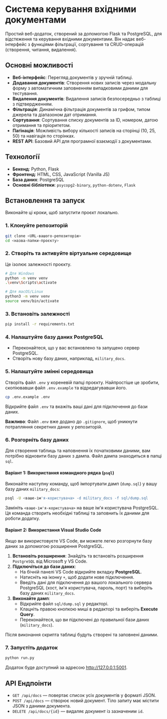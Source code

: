 # Система керування вхідними документами

Простий веб-додаток, створений за допомогою Flask та PostgreSQL, для відстеження та керування вхідними документами. Він надає веб-інтерфейс з функціями фільтрації, сортування та CRUD-операцій (створення, читання, видалення).

## Основні можливості

- **Веб-інтерфейс**: Перегляд документів у зручній таблиці.
- **Додавання документів**: Створення нових записів через модальну форму з автоматичним заповненням випадковими даними для тестування.
- **Видалення документів**: Видалення записів безпосередньо з таблиці з підтвердженням.
- **Фільтрація**: Динамічна фільтрація документів за грифом, типом джерела та діапазоном дат отримання.
- **Сортування**: Сортування списку документів за ID, номером, датою отримання та пріоритетом.
- **Пагінація**: Можливість вибору кількості записів на сторінці (10, 25, 50) та навігація по сторінках.
- **REST API**: Базовий API для програмної взаємодії з документами.

## Технології

- **Бекенд**: Python, Flask
- **Фронтенд**: HTML, CSS, JavaScript (Vanilla JS)
- **База даних**: PostgreSQL
- **Основні бібліотеки**: `psycopg2-binary`, `python-dotenv`, `Flask`

## Встановлення та запуск

Виконайте ці кроки, щоб запустити проєкт локально.

### 1. Клонуйте репозиторій

```bash
git clone <URL-вашого-репозиторію>
cd <назва-папки-проєкту>
```

### 2. Створіть та активуйте віртуальне середовище

Це ізолює залежності проєкту.

```bash
# Для Windows
python -m venv venv
.\venv\Scripts\activate

# Для macOS/Linux
python3 -m venv venv
source venv/bin/activate
```

### 3. Встановіть залежності

```bash
pip install -r requirements.txt
```

### 4. Налаштуйте базу даних PostgreSQL

- Переконайтеся, що у вас встановлено та запущено сервер PostgreSQL.
- Створіть нову базу даних, наприклад, `military_docs`.

### 5. Налаштуйте змінні середовища

Створіть файл `.env` у кореневій папці проєкту. Найпростіше це зробити, скопіювавши файл `.env.example` та відредагувавши його.

```bash
cp .env.example .env
```

Відкрийте файл `.env` та вкажіть ваші дані для підключення до бази даних.

**Важливо**: Файл `.env` вже додано до `.gitignore`, щоб уникнути потрапляння секретних даних у репозиторій.

### 6. Розгорніть базу даних

Для створення таблиць та наповнення їх початковими даними, вам потрібно відновити базу даних з дампа. Файл дампа знаходиться в папці `sql`.

#### Варіант 1: Використання командного рядка (`psql`)

Виконайте наступну команду, щоб імпортувати дамп (`dump.sql`) у вашу базу даних `military_docs`:

```bash
psql -U <ваше-ім'я-користувача> -d military_docs -f sql/dump.sql
```

Замініть `<ваше-ім'я-користувача>` на ваше ім'я користувача PostgreSQL. Ця команда створить необхідні таблиці та заповнить їх даними для роботи додатку.

#### Варіант 2: Використання Visual Studio Code

Якщо ви використовуєте VS Code, ви можете легко розгорнути базу даних за допомогою розширення PostgreSQL.

1.  **Встановіть розширення**: Знайдіть та встановіть розширення `PostgreSQL` від Microsoft у VS Code.
2.  **Підключіться до бази даних**:
    - На бічній панелі VS Code відкрийте вкладку **PostgreSQL**.
    - Натисніть на іконку `+`, щоб додати нове підключення.
    - Введіть дані для підключення до вашого локального сервера PostgreSQL (хост, ім'я користувача, пароль, порт) та виберіть базу даних `military_docs`.
3.  **Виконайте дамп**:
    - Відкрийте файл `sql/dump.sql` у редакторі.
    - Клацніть правою кнопкою миші в редакторі та виберіть **Execute Query**.
    - Переконайтеся, що ви підключені до правильної бази даних (`military_docs`).

Після виконання скрипта таблиці будуть створені та заповнені даними.

### 7. Запустіть додаток

```bash
python run.py
```

Додаток буде доступний за адресою http://127.0.0.1:5001.

## API Ендпоінти

- `GET /api/docs` — повертає список усіх документів у форматі JSON.
- `POST /api/docs` — створює новий документ. Тіло запиту має містити JSON з даними документа.
- `DELETE /api/docs/{id}` — видаляє документ із зазначеним `id`.
